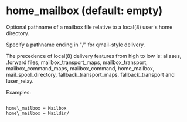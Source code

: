 # home_mailbox (default: empty)

Optional pathname of a mailbox file relative to a local(8) user's
home directory.




Specify a pathname ending in "/" for qmail-style delivery.



 The precedence of local(8) delivery features from high to low
is: aliases, .forward files, mailbox\_transport\_maps, mailbox\_transport,
mailbox\_command\_maps, mailbox\_command, home\_mailbox, mail\_spool\_directory,
fallback\_transport\_maps, fallback\_transport and luser\_relay. 



Examples:




```

home\_mailbox = Mailbox
home\_mailbox = Maildir/

```

